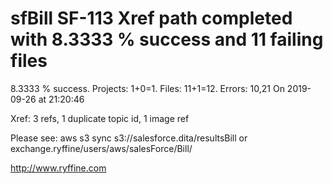 # sfBill SF-113 Xref path completed with 8.3333 % success and 11 failing files

8.3333 % success. Projects: 1+0=1.  Files: 11+1=12. Errors: 10,21  On 2019-09-26 at 21:20:46

Xref: 3 refs, 1 duplicate topic id, 1 image ref

Please see: aws s3 sync s3://salesforce.dita/resultsBill or exchange.ryffine/users/aws/salesForce/Bill/

http://www.ryffine.com
